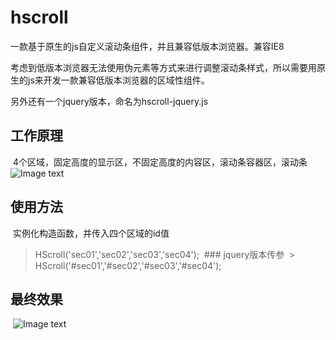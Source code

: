 ﻿# hscroll
一款基于原生的js自定义滚动条组件，并且兼容低版本浏览器。兼容IE8

考虑到低版本浏览器无法使用伪元素等方式来进行调整滚动条样式，所以需要用原生的js来开发一款兼容低版本浏览器的区域性组件。

另外还有一个jquery版本，命名为hscroll-jquery.js

## 工作原理
  
  4个区域，固定高度的显示区，不固定高度的内容区，滚动条容器区，滚动条
 ![Image text](https://github.com/iiling/hscroll/blob/master/img/01.png)

## 使用方法
  实例化构造函数，并传入四个区域的id值
  > HScroll('sec01','sec02','sec03','sec04'); 
  ### jquery版本传参
  > HScroll('#sec01','#sec02','#sec03','#sec04'); 
  
## 最终效果
  ![Image text](https://github.com/iiling/hscroll/blob/master/img/02.gif)
